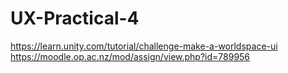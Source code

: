 # UX-Practical-4
https://learn.unity.com/tutorial/challenge-make-a-worldspace-ui
https://moodle.op.ac.nz/mod/assign/view.php?id=789956
